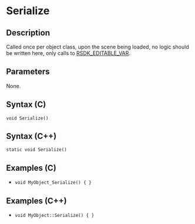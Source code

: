 # Serialize

## Description
Called once per object class, upon the scene being loaded, no logic should be written here, only calls to [RSDK_EDITABLE_VAR](TODO).

## Parameters
None.

## Syntax (C)
```void Serialize()```

## Syntax (C++)
```static void Serialize()```

## Examples (C)
- ```void MyObject_Serialize() { }```

## Examples (C++)
- ```void MyObject::Serialize() { }```